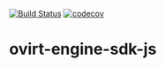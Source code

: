 [![Build Status](https://travis-ci.com/zhangcheng1164/ovirt-engine-sdk-js.svg?branch=master)](https://travis-ci.com/zhangcheng1164/ovirt-engine-sdk-js)
[![codecov](https://codecov.io/gh/zhangcheng1164/ovirt-engine-sdk-js/branch/master/graph/badge.svg?token=503IRDMRKB)](https://codecov.io/gh/zhangcheng1164/ovirt-engine-sdk-js)

# ovirt-engine-sdk-js